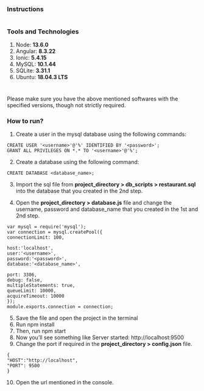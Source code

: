 ### Instructions
#

### Tools and Technologies
1. Node: **13.6.0**
2. Angular: **8.3.22**
3. Ionic: **5.4.15**
4. MySQL: **10.1.44**
5. SQLite: **3.31.1**
6. Ubuntu: **18.04.3 LTS**
# 

Please make sure you have the above mentioned softwares with the specified versions, though not strictly required.

### How to run?
1. Create a user in the mysql database using the following commands:
```
CREATE USER '<username>'@'%' IDENTIFIED BY '<password>';
GRANT ALL PRIVILEGES ON *.* TO '<username>'@'%';
```
2. Create a database using the following command:
```
CREATE DATABASE <database_name>;
```
3. Import the sql file from **project_directory > db_scripts > restaurant.sql** into the database that you created in the 2nd step.

4. Open the **project_directory > database.js** file and change the username, password and database_name that you created in the 1st and 2nd step.
```
var mysql = require('mysql');
var connection = mysql.createPool({
connectionLimit: 100,

host:'localhost',
user:'<username>',
password:'<password>',
database:'<database_name>',

port: 3306,
debug: false,
multipleStatements: true,
queueLimit: 10000,
acquireTimeout: 10000
});
module.exports.connection = connection;
```
5. Save the file and open the project in the terminal
6. Run npm install
7. Then, run npm start
8. Now you’ll see something like Server started: http://localhost:9500
9. Change the port if required in the **project_directory > config.json** file.

```
{
"HOST":"http://localhost",
"PORT": 9500
}
```    
10. Open the url mentioned in the console.
